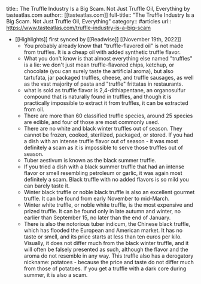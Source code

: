 title:: The Truffle Industry Is a Big Scam. Not Just Truffle Oil, Everything by tasteatlas.com
author:: [[tasteatlas.com]]
full-title:: "The Truffle Industry Is a Big Scam. Not Just Truffle Oil, Everything"
category:: #articles
url:: https://www.tasteatlas.com/truffle-industry-is-a-big-scam

- [[Highlights]] first synced by [[Readwise]] [[November 19th, 2022]]
	- You probably already know that "truffle-flavored oil" is not made from truffles. It is a cheap oil with added synthetic truffle flavor.
	- What you don't know is that almost everything else named "truffles" is a lie: we don't just mean truffle-flavored chips, ketchup, or chocolate (you can surely taste the artificial aroma), but also tartufata, jar packaged truffles, cheese, and truffle sausages, as well as the vast majority of pasta and "truffle" frittatas in restaurants.
	- what is sold as truffle flavor is 2,4-dithiapentane, an organosulfur compound that is naturally found in truffles, and though it is practically impossible to extract it from truffles, it can be extracted from oil.
	- There are more than 60 classified truffle species, around 25 species are edible, and four of those are most commonly used.
	- There are no white and black winter truffles out of season. They cannot be frozen, cooked, sterilized, packaged, or stored. If you had a dish with an intense truffle flavor out of season - it was most definitely a scam as it is impossible to serve those truffles out of season.
	- Tuber aestivum is known as the black summer truffle.
	- If you tried a dish with a black summer truffle that had an intense flavor or smell resembling petroleum or garlic, it was again most definitely a scam. Black truffle with no added flavors is so mild you can barely taste it.
	- Winter black truffle or noble black truffle is also an excellent gourmet truffle. It can be found from early November to mid-March.
	- Winter white truffle, or noble white truffle, is the most expensive and prized truffle. It can be found only in late autumn and winter, no earlier than September 15, no later than the end of January.
	- There is also the notorious tuber indicum, the Chinese black truffle, which has flooded the European and American market. It has no taste or smell, and its price starts at less than ten euros per kilo. Visually, it does not differ much from the black winter truffle, and it will often be falsely presented as such, although the flavor and the aroma do not resemble in any way.
	  This truffle also has a derogatory nickname: potatoes - because the price and taste do not differ much from those of potatoes. If you get a truffle with a dark core during summer, it is also a scam.